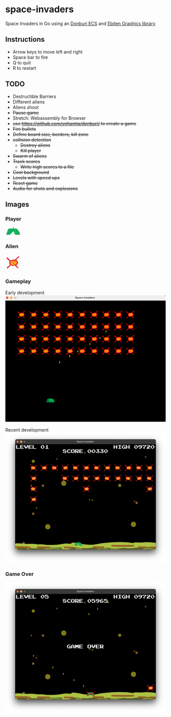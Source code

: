 # space-invaders
Space Invaders in Go using an [Donburi ECS](https://github.com/yohamta/donburi/) and [Ebiten Graphics library](https://github.com/hajimehoshi/ebiten)

## Instructions
* Arrow keys to move left and right
* Space bar to fire
* Q to quit
* R to restart

## TODO
* Destructible Barriers
* Different aliens
* Aliens shoot
* ~~Pause game~~
* Stretch: Webassembly for Browser
* ~~use https://github.com/yohamta/donburi/ to create a game~~
* ~~Fire bullets~~
* ~~Define board size, borders, kill zone~~
* ~~collision detection~~
  * ~~Destroy aliens~~
  * ~~Kill player~~
* ~~Swarm of aliens~~
* ~~Track scores~~
  * ~~Write high scores to a file~~
* ~~Cool background~~
* ~~Levels with speed ups~~
* ~~Reset game~~
* ~~Audio for shots and explosions~~

## Images
### Player
![Player](assets/images/ship.png)
### Alien
![Alien](assets/images/alien1.png)

### Gameplay
Early development 
![Early Gameplay](docs/gameplay1.png)

Recent development
![Gameplay](docs/gameplay2.png)

### Game Over
![Game Over](docs/gameover.png)
